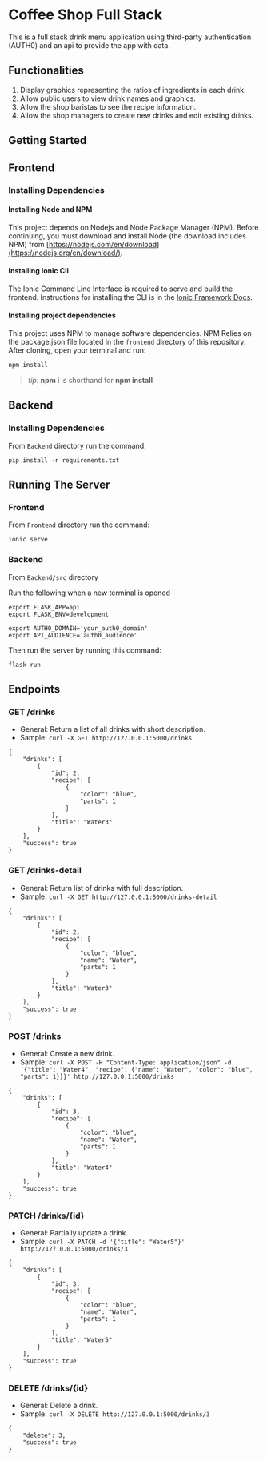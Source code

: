 # Coffee Shop Full Stack

This is a full stack drink menu application using third-party authentication (AUTH0) and an api to provide the app with data.

## Functionalities

1) Display graphics representing the ratios of ingredients in each drink.
2) Allow public users to view drink names and graphics.
3) Allow the shop baristas to see the recipe information.
4) Allow the shop managers to create new drinks and edit existing drinks.

## Getting Started
## Frontend
### Installing Dependencies
#### Installing Node and NPM

This project depends on Nodejs and Node Package Manager (NPM). Before continuing, you must download and install Node (the download includes NPM) from [https://nodejs.com/en/download](https://nodejs.org/en/download/).

#### Installing Ionic Cli

The Ionic Command Line Interface is required to serve and build the frontend. Instructions for installing the CLI  is in the [Ionic Framework Docs](https://ionicframework.com/docs/installation/cli).

#### Installing project dependencies

This project uses NPM to manage software dependencies. NPM Relies on the package.json file located in the `frontend` directory of this repository. After cloning, open your terminal and run:

```bash
npm install
```

>_tip_: **npm i** is shorthand for **npm install**

## Backend
### Installing Dependencies
From `Backend` directory run the command:

```pip install -r requirements.txt```

## Running The Server
### Frontend
From `Frontend` directory run the command:

```
ionic serve
```

### Backend
From `Backend/src` directory

Run the following when a new terminal is opened
```
export FLASK_APP=api
export FLASK_ENV=development

export AUTH0_DOMAIN='your_auth0_domain'
export API_AUDIENCE='auth0_audience'
```
Then run the server by running this command:
```
flask run
```
## Endpoints

### GET /drinks
* General: Return a list of all drinks with short description.
* Sample: `curl -X GET http://127.0.0.1:5000/drinks`
```
{
    "drinks": [
        {
            "id": 2,
            "recipe": [
                {
                    "color": "blue",
                    "parts": 1
                }
            ],
            "title": "Water3"
        }
    ],
    "success": true
}
```

### GET /drinks-detail
* General: Return list of drinks with full description.
* Sample: `curl -X GET http://127.0.0.1:5000/drinks-detail`

```
{
    "drinks": [
        {
            "id": 2,
            "recipe": [
                {
                    "color": "blue",
                    "name": "Water",
                    "parts": 1
                }
            ],
            "title": "Water3"
        }
    ],
    "success": true
}
```

### POST /drinks
* General: Create a new drink.
* Sample: `curl -X POST -H "Content-Type: application/json" -d '{"title": "Water4", "recipe": {"name": "Water", "color": "blue", "parts": 1}]}' http://127.0.0.1:5000/drinks
`
```
{
    "drinks": [
        {
            "id": 3,
            "recipe": [
                {
                    "color": "blue",
                    "name": "Water",
                    "parts": 1
                }
            ],
            "title": "Water4"
        }
    ],
    "success": true
}
```

### PATCH /drinks/{id}
* General: Partially update a drink.
* Sample: `curl -X PATCH -d '{"title": "Water5"}' http://127.0.0.1:5000/drinks/3`

```
{
    "drinks": [
        {
            "id": 3,
            "recipe": [
                {
                    "color": "blue",
                    "name": "Water",
                    "parts": 1
                }
            ],
            "title": "Water5"
        }
    ],
    "success": true
}
```

### DELETE /drinks/{id}
* General: Delete a drink.
* Sample: `curl -X DELETE http://127.0.0.1:5000/drinks/3`

```
{
    "delete": 3,
    "success": true
}
```
